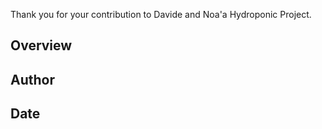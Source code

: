 Thank you for your contribution to Davide and Noa'a Hydroponic Project.

## Overview

## Author

## Date
